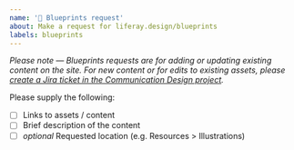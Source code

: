 ```yaml
---
name: '📘 Blueprints request'
about: Make a request for liferay.design/blueprints
labels: blueprints
---
```


_Please note — Blueprints requests are for adding or updating existing content on the site. For new content or for edits to existing assets, please [create a Jira ticket in the Communication Design project](https://issues.liferay.com/projects/COMMDESIGN/issues?filter=allopenissues)._

Please supply the following:

- [ ] Links to assets / content
- [ ] Brief description of the content
- [ ] _optional_ Requested location (e.g. Resources > Illustrations)